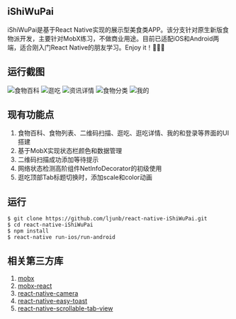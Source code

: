 ## iShiWuPai
iShiWuPai是基于React Native实现的展示型美食类APP。该分支针对原生新版食物派开发，主要针对MobX练习，不做商业用途。目前已适配iOS和Android两端，适合刚入门React Native的朋友学习。Enjoy it！🎉🎉🎉

## 运行截图
![食物百科](https://github.com/ljunb/react-native-iShiWuPai/blob/alpha/screenshot/food.png)
![逛吃](https://github.com/ljunb/react-native-iShiWuPai/blob/alpha/screenshot/feed.png)
![资讯详情](https://github.com/ljunb/react-native-iShiWuPai/blob/alpha/screenshot/info_detail.png)
![食物分类](https://github.com/ljunb/react-native-iShiWuPai/blob/alpha/screenshot/foods.png)
![我的](https://github.com/ljunb/react-native-iShiWuPai/blob/alpha/screenshot/profile.png)

## 现有功能点
1. 食物百科、食物列表、二维码扫描、逛吃、逛吃详情、我的和登录等界面的UI搭建
2. 基于MobX实现状态栏颜色和数据管理
3. 二维码扫描成功添加等待提示
4. 网络状态检测高阶组件NetInfoDecorator的初级使用
5. 逛吃顶部Tab标题切换时，添加scale和color动画

## 运行

```
$ git clone https://github.com/ljunb/react-native-iShiWuPai.git
$ cd react-native-iShiWuPai 
$ npm install
$ react-native run-ios/run-android
```

## 相关第三方库
1. [mobx](https://github.com/mobxjs/mobx)
2. [mobx-react](https://github.com/mobxjs/mobx-react)
3. [react-native-camera](https://github.com/lwansbrough/react-native-camera)
4. [react-native-easy-toast](https://github.com/crazycodeboy/react-native-easy-toast)
5. [react-native-scrollable-tab-view](https://github.com/skv-headless/react-native-scrollable-tab-view)